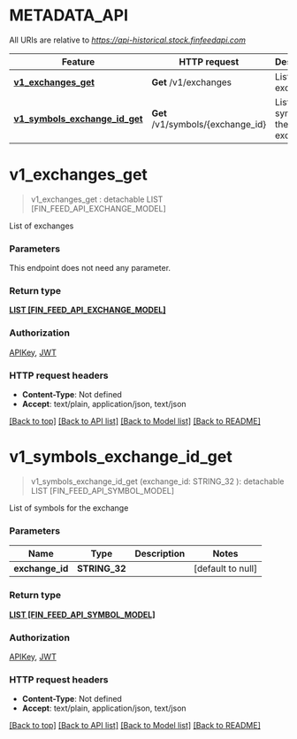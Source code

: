 # METADATA_API

All URIs are relative to *https://api-historical.stock.finfeedapi.com*

Feature | HTTP request | Description
------------- | ------------- | -------------
[**v1_exchanges_get**](METADATA_API.md#v1_exchanges_get) | **Get** /v1/exchanges | List of exchanges
[**v1_symbols_exchange_id_get**](METADATA_API.md#v1_symbols_exchange_id_get) | **Get** /v1/symbols/{exchange_id} | List of symbols for the exchange


# **v1_exchanges_get**
> v1_exchanges_get : detachable LIST [FIN_FEED_API_EXCHANGE_MODEL]


List of exchanges


### Parameters
This endpoint does not need any parameter.

### Return type

[**LIST [FIN_FEED_API_EXCHANGE_MODEL]**](FinFeedAPI.ExchangeModel.md)

### Authorization

[APIKey](../README.md#APIKey), [JWT](../README.md#JWT)

### HTTP request headers

 - **Content-Type**: Not defined
 - **Accept**: text/plain, application/json, text/json

[[Back to top]](#) [[Back to API list]](../README.md#documentation-for-api-endpoints) [[Back to Model list]](../README.md#documentation-for-models) [[Back to README]](../README.md)

# **v1_symbols_exchange_id_get**
> v1_symbols_exchange_id_get (exchange_id: STRING_32 ): detachable LIST [FIN_FEED_API_SYMBOL_MODEL]


List of symbols for the exchange


### Parameters

Name | Type | Description  | Notes
------------- | ------------- | ------------- | -------------
 **exchange_id** | **STRING_32**|  | [default to null]

### Return type

[**LIST [FIN_FEED_API_SYMBOL_MODEL]**](FinFeedAPI.SymbolModel.md)

### Authorization

[APIKey](../README.md#APIKey), [JWT](../README.md#JWT)

### HTTP request headers

 - **Content-Type**: Not defined
 - **Accept**: text/plain, application/json, text/json

[[Back to top]](#) [[Back to API list]](../README.md#documentation-for-api-endpoints) [[Back to Model list]](../README.md#documentation-for-models) [[Back to README]](../README.md)

